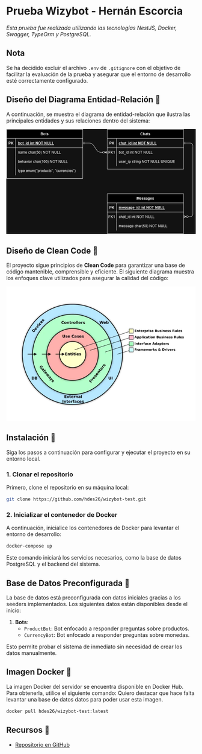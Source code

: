 
# Prueba Wizybot - Hernán Escorcia

_Esta prueba fue realizada utilizando las tecnologías NestJS, Docker, Swagger, TypeOrm y PostgreSQL._

## Nota

Se ha decidido excluir el archivo `.env` de `.gitignore` con el objetivo de facilitar la evaluación de la prueba y asegurar que el entorno de desarrollo esté correctamente configurado.

## Diseño del Diagrama Entidad-Relación 📝

A continuación, se muestra el diagrama de entidad-relación que ilustra las principales entidades y sus relaciones dentro del sistema:

![Diagrama Entidad-Relación](https://github.com/hdes26/wizybot-test/blob/main/src/assets/er-wizy.drawio.png)

## Diseño de Clean Code 📜

El proyecto sigue principios de **Clean Code** para garantizar una base de código mantenible, comprensible y eficiente. El siguiente diagrama muestra los enfoques clave utilizados para asegurar la calidad del código:

![Diagrama Explicación Clean Code](https://github.com/hdes26/wizybot-test/blob/main/src/assets/cleancode.webp)

## Instalación 🔧

Siga los pasos a continuación para configurar y ejecutar el proyecto en su entorno local.

### 1. Clonar el repositorio

Primero, clone el repositorio en su máquina local:

```bash
git clone https://github.com/hdes26/wizybot-test.git
```

### 2. Inicializar el contenedor de Docker

A continuación, inicialice los contenedores de Docker para levantar el entorno de desarrollo:

```bash
docker-compose up
```

Este comando iniciará los servicios necesarios, como la base de datos PostgreSQL y el backend del sistema.

## Base de Datos Preconfigurada 💾

La base de datos está preconfigurada con datos iniciales gracias a los seeders implementados. Los siguientes datos están disponibles desde el inicio:

1. **Bots**:
   - `ProductBot`: Bot enfocado a responder preguntas sobre productos.
   - `CurrencyBot`: Bot enfocado a responder preguntas sobre monedas.

Esto permite probar el sistema de inmediato sin necesidad de crear los datos manualmente.

## Imagen Docker 🐳

La imagen Docker del servidor se encuentra disponible en Docker Hub. Para obtenerla, utilice el siguiente comando:
Quiero destacar que hace falta levantar una base de datos datos para poder usar esta imagen.

```bash
docker pull hdes26/wizybot-test:latest
```

## Recursos 🔗

- [Repositorio en GitHub](https://github.com/hdes26/wizybot-test)
